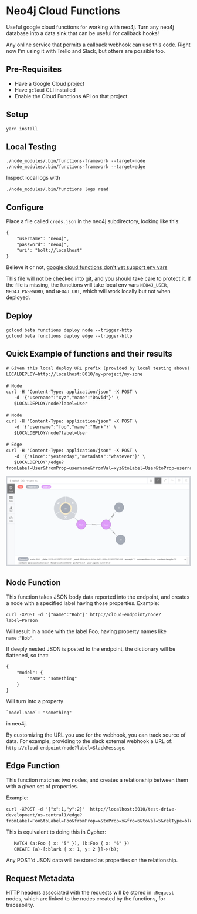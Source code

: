 # Neo4j Cloud Functions

Useful google cloud functions for working with neo4j.  Turn any neo4j
database into a data sink that can be useful for callback hooks!

Any online service that permits a callback webhook can use this code.  Right now I'm
using it with Trello and Slack, but others are possible too.

## Pre-Requisites

- Have a Google Cloud project
- Have `gcloud` CLI installed
- Enable the Cloud Functions API on that project.

## Setup

```
yarn install
```

## Local Testing

```
./node_modules/.bin/functions-framework --target=node
./node_modules/.bin/functions-framework --target=edge
```

Inspect local logs with

```
./node_modules/.bin/functions logs read
```

## Configure

Place a file called `creds.json` in the neo4j subdirectory, looking like this:

```
{
    "username": "neo4j",
    "password": "neo4j",
    "uri": "bolt://localhost"
}
```

Believe it or not, [google cloud functions don't yet support env vars](https://issuetracker.google.com/issues/35907643)

This file will not be checked into git, and you should take care to protect it.  If the file is missing, the functions will take local env
vars `NEO4J_USER`, `NEO4J_PASSWORD`, and `NEO4J_URI`, which will work locally
but not when deployed.

## Deploy

```
gcloud beta functions deploy node --trigger-http
gcloud beta functions deploy edge --trigger-http
```

## Quick Example of functions and their results

```
# Given this local deploy URL prefix (provided by local testing above)
LOCALDEPLOY=http://localhost:8010/my-project/my-zone

# Node
curl -H "Content-Type: application/json" -X POST \
   -d '{"username":"xyz","name":"David"}' \
   $LOCALDEPLOY/node?label=User

# Node
curl -H "Content-Type: application/json" -X POST \
   -d '{"username":"foo","name":"Mark"}' \
   $LOCALDEPLOY/node?label=User

# Edge
curl -H "Content-Type: application/json" -X POST \
   -d '{"since":"yesterday","metadata":"whatever"}' \
   $LOCALDEPLOY'/edge?fromLabel=User&fromProp=username&fromVal=xyz&toLabel=User&toProp=username&toVal=foo&relType=knows'
```

![Example Result Graph](example.png)

## Node Function

This function takes JSON body data reported into the endpoint, and creates a node with a specified label having those properties.   Example:

```
curl -XPOST -d '{"name":"Bob"}' http://cloud-endpoint/node?label=Person
```

Will result in a node with the label Foo, having property names like `name:"Bob"`.

If deeply nested JSON is posted to the endpoint, the dictionary will be flattened, so that:
```
{
    "model": {
        "name": "something"
    }
}
```

Will turn into a property 

```
`model.name`: "something"
```

in neo4j.

By customizing the URL you use for the webhook, you can track source of data.  For example,
providing to the slack external webhook a URL of: `http://cloud-endpoint/node?label=SlackMessage`.

## Edge Function

This function matches two nodes, and creates a relationship between them with a given set of properties.

Example:

```
curl -XPOST -d '{"x":1,"y":2}' 'http://localhost:8010/test-drive-development/us-central1/edge?fromLabel=Foo&toLabel=Foo&fromProp=x&toProp=x&fro=6&toVal=5&relType=blark'
```

This is equivalent to doing this in Cypher:

```
   MATCH (a:Foo { x: "5" }), (b:Foo { x: "6" })
   CREATE (a)-[:blark { x: 1, y: 2 }]->(b);
```

Any POST'd JSON data will be stored as properties on the relationship.

## Request Metadata

HTTP headers associated with the requests will be stored in `:Request` nodes, which are linked
to the nodes created by the functions, for traceability.